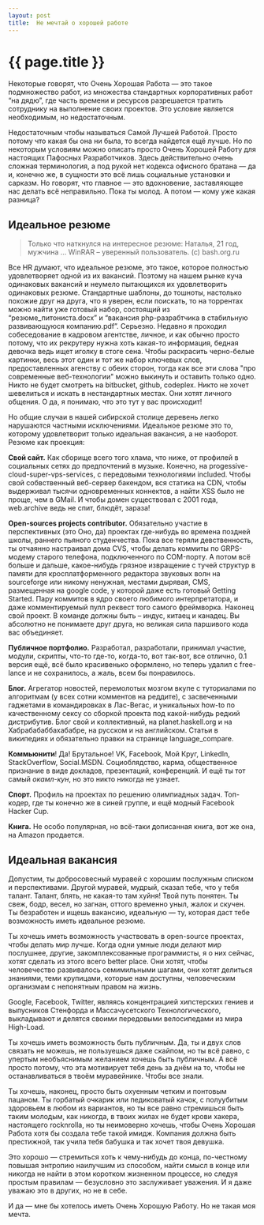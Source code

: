 ```yaml
---
layout: post
title:  Не мечтай о хорошей работе
---
```

# {{ page.title }}

Некоторые говорят, что Очень Хорошая Работа — это такое подмножество работ, из множества стандартных корпоративных работ “на дядю”, где часть времени и ресурсов разрешается тратить сотруднику на выполнение своих проектов. Это условие является необходимым, но недостаточным. 

Недостаточным чтобы называться Самой Лучшей Работой. Просто потому что какая бы она ни была, то всегда найдется ещё лучше. Но по некоторым условиям можно описать просто Очень Хорошей Работу для настоящих Пафосных Разработчиков. Здесь действительно очень сложная терминология, а под рукой нет кодекса офисного братана — да и, конечно же, в сущности это всё лишь социальные установки и сарказм. Но говорят, что главное — это вдохновение, заставляющее нас делать всё неправильно. Пока ты молод. А потом — кому уже какая разница?

## Идеальное резюме 

> Только что наткнулся на интересное резюме:
> Наталья, 21 год, мужчина
> ...
> WinRAR – уверенный пользователь. (с) bash.org.ru

Все HR думают, что идеальное резюме, это такое, которое полностью удовлетворяет одной из их вакансий. Поэтому на нашем рынке куча одинаковых вакансий и неумело пытающихся их удовлетворить одинаковых резюме. Стандартные шаблоны, до тошноты, настолько похожие друг на друга, что я уверен, если поискать, то на торрентах можно найти уже готовый набор, состоящий из “резюме_питониста.docx” и “вакансия php-разрабтчика в стабильную развивающуюся компанию.pdf”. Серьезно. Недавно я проходил собеседование в кадровом агентстве, личное, и как обычно просто потому, что их рекрутеру нужна хоть какая-то информация, бедная девочка ведь ищет иголку в стоге сена. Чтобы раскрасить черно-белые картинки, весь этот один и тот же набор ключевых слов, предоставленных агенству с обеих сторон, тогда как все эти слова "про современные веб-технологии" можно выкинуть и оставить только одно. Никто не будет смотреть на bitbucket, github, codeplex. Никто не хочет шевелиться и искать в нестандартных местах. Они хотят личного общения. О да, я понимаю, что это тут у вас происходит! 

Но общие случаи в нашей сибирской столице деревень легко нарушаются частными исключениями. Идеальное резюме это то, которому удовлетворит только идеальная вакансия, а не наоборот. Резюме как проекция:

**Свой сайт.** Как сборище всего того хлама, что ниже, от профилей в социальных сетях до предпочтений в музыке. Конечно, на progessive-cloud-super-vps-services, с передовыми технологиями included. Чтобы свой собвственный веб-сервер бакендом,  вся статика на CDN, чтобы выдерживал тысячи одновременных коннектов, а найти XSS было не проще, чем в GMail. И чтобы домен существовал с 2001 года, web.arсhive ведь не спит, блюдёт, зараза!

**Open-sources projects contributor.** Обязательно участие в перспективных (это Оно, да) проектах где-нибудь во времена поздней школы, раннего пьяного студенчества. Пока все теряли девственность, ты отчаянно настраивал дома CVS, чтобы делать коммиты по GRPS-модему старого телефона, подключенного по COM-порту. А потом всё больше и дальше, какое-нибудь грязное извращение с тучей структур в памяти для кросплатформенного редактора звуковых волн на sourceforge или никому ненужная, местами дырявая, CMS, размещенная на google code, у которой даже есть готовый Getting Started. Пару коммитов в ядро своего любимого интерпретатора, и даже комментируемый пулл реквест того самого фреймворка. Наконец свой проект. В команде должны быть – индус, китаец и канадец. Вы абсолютно не понимаете друг друга, но великая сила паршивого кода вас объединяет.

**Публичное портфолио.** Разработал, разработали, принимал участие, модули, скрипты, что-то где-то, когда-то, вот так-вот, все отлично, 0.1 версия ещё, всё было красивенько оформлено, но теперь удалил с free-lance и не сохранилось, а жаль, всем бы понравилось.

**Блог.** Агрегатор новостей, перемолотых мозгом вкупе с туториалами по алгоритмам (у всех сотни комментов на реддите), с засвеченными гаджетами в командировках в Лас-Вегас, и уникальных how-to по качественному сексу со сборкой проекта под какой-нибудь редкий дистрибутив. Блог свой и коллективный, на planet.haskell.org и на Хабрабабаббахабабре, на русском и на английском. Статьи в википедиях и обязательно правки на странице language_compare.

**Коммьюнити**! Да! Брутальное! VK, Facebook, Мой Круг, LinkedIn, StaсkOverflow, Social.MSDN. Социоблядство, карма, общественное признание в виде докладов, презентаций, конференций. И ещё ты тот самый *окамл-кун*, но это никто никогда не узнает.

**Спорт.** Профиль на проектах по решению олимпиадных задач. Топ-кодер, где ты конечно же в синей группе, и ещё модный Facebook Hacker Cup.

**Книга.** Не особо популярная, но всё-таки дописанная книга, вот же она, на Amazon продается. 

## Идеальная вакансия ##

Допустим, ты добросовесный муравей с хорошим послужным списком и перспективами. Другой муравей, мудрый, сказал тебе, что у тебя талант. Талант, блять, не какая-то там хуйня! Твой путь понятен. Ты свеж, бодр, весел, но загнан, оттого временно уныл, жалок и скучен. Ты безработен и ищешь вакансию, идеальную — ту, которая даст тебе возможность иметь идеальное резюме.

Ты хочешь иметь возможность участвовать в open-source проектах, чтобы делать мир лучше. Когда одни умные люди делают мир послушнее, другие, закомплексованные программисты, я о них сейчас, хотят сделать из этого всего better place. Они хотят, чтобы человечество развивалось семимильными шагами, они хотят делиться знаниями, теми крупицами, которые нам доступны, человеческим организмам с непонятным правом на жизнь. 

Google, Facebook, Twitter, являясь концентрацией хипстерских гениев и выпусников Стенфорда и Массачусетского Технологического, выкладывают и делятся своими передовыми велосипедами из мира High-Load.

Ты хочешь иметь возможность быть публичным. Да, ты и двух слов связать не можешь, не пользуешься даже скайпом, но ты всё равно, с упертым необъяснимым желанием хочешь быть публичным. А всё просто потому, что эта мотивирует тебя день за днём на то, чтобы не останавливаться в твоём муравейнике. Чтобы все знали. 

Ты хочешь, наконец, просто быть охуенным четким и понтовым пацаном. Ты горбатый очкарик или педиковатый качок, с полуубитым здоровьем в любом из вариантов, но ты все равно стремишься быть таким молодым, как никогда, в твоих жилах  не будет крови хакера, настоящего rocknrolla, но ты неимоверно хочешь, чтобы Очень Хорошая Работа хотя бы создала тебе такой имидж. Компания должна быть престижной, так учила тебя бабушка и так хочет твоя девушка.

Это хорошо — стремиться хоть к чему-нибудь до конца, по-честному повышая энтропию наилучшим из способом, найти смысл в конце или никогда не найти в этом коротком жизненном процессе, но следуя простым правилам — безусловно это заслуживает уважения. И я даже уважаю это в других, но не в себе.

И да — мне бы хотелось иметь Очень Хорошую Работу. Но не такая моя мечта.
